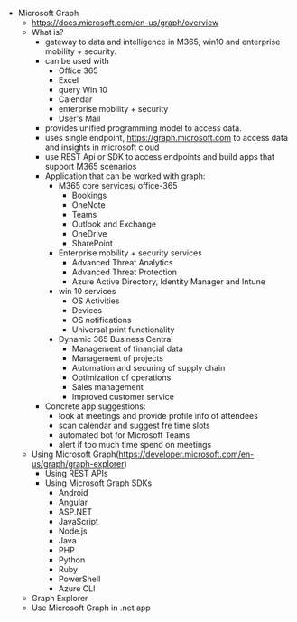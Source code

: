 - Microsoft Graph
  - https://docs.microsoft.com/en-us/graph/overview
  - What is?
    - gateway to data and intelligence in M365, win10 and enterprise mobility + security.
    - can be used with
      - Office 365
      - Excel
      - query Win 10
      - Calendar
      - enterprise mobility + security
      - User's Mail
    - provides unified programming model to access data.
    - uses single endpoint, https://graph.microsoft.com to access data and insights in microsoft cloud
    - use REST Api or SDK to access endpoints and build apps that support M365 scenarios
    - Application that can be worked with graph:
      - M365 core services/ office-365
        - Bookings
        - OneNote
        - Teams
        - Outlook and Exchange
        - OneDrive
        - SharePoint
      - Enterprise mobility + security services
        - Advanced Threat Analytics
        - Advanced Threat Protection
        - Azure Active Directory, Identity Manager and Intune
      - win 10 services
        - OS Activities
        - Devices
        - OS notifications
        - Universal print functionality
      - Dynamic 365 Business Central
        - Management of financial data
        - Management of projects
        - Automation and securing of supply chain
        - Optimization of operations
        - Sales management
        - Improved customer service
    - Concrete app suggestions:
      - look at meetings and provide profile info of attendees
      - scan calendar and suggest fre time slots
      - automated bot for Microsoft Teams
      - alert if too much time spend on meetings
  - Using Microsoft Graph(https://developer.microsoft.com/en-us/graph/graph-explorer)
    - Using REST APIs
    - Using Microsoft Graph SDKs
      - Android
      - Angular
      - ASP.NET
      - JavaScript
      - Node.js
      - Java
      - PHP
      - Python
      - Ruby
      - PowerShell
      - Azure CLI
  - Graph Explorer
  - Use Microsoft Graph in .net app
